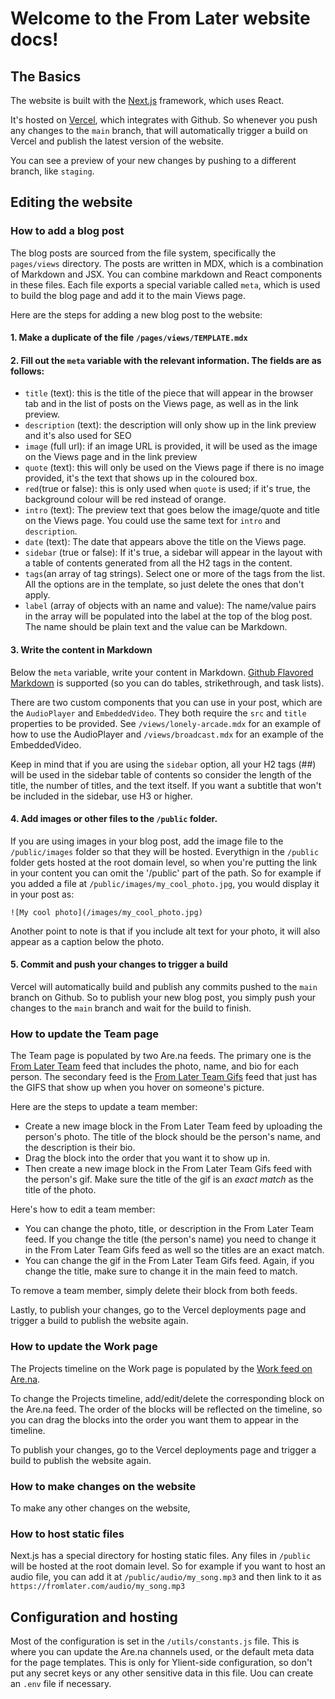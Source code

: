 # Welcome to the From Later website docs!

## The Basics

The website is built with the [Next.js](https://nextjs.org/) framework, which uses React.

It's hosted on [Vercel](https://vercel.com/), which integrates with Github. So whenever you push any changes to the `main` branch, that will automatically trigger a build on Vercel and publish the latest version of the website. 

You can see a preview of your new changes by pushing to a different branch, like `staging`. 

## Editing the website

### How to add a blog post

The blog posts are sourced from the file system, specifically the `pages/views` directory. The posts are written in MDX, which is a combination of Markdown and JSX. You can combine markdown and React components in these files. Each file exports a special variable called `meta`, which is used to build the blog page and add it to the main Views page. 

Here are the steps for adding a new blog post to the website:

#### 1. Make a duplicate of the file `/pages/views/TEMPLATE.mdx`

#### 2. Fill out the `meta` variable with the relevant information. The fields are as follows:

  - `title` (text): this is the title of the piece that will appear in the browser tab and in the list of posts on the Views page, as well as in the link preview.
  - `description` (text): the description will only show up in the link preview and it's also used for SEO
  - `image` (full url): if an image URL is provided, it will be used as the image on the Views page and in the link preview
  - `quote` (text): this will only be used on the Views page if there is no image provided, it's the text that shows up in the coloured box. 
  - `red`(true or false): this is only used when `quote` is used; if it's true, the background colour will be red instead of orange.
  - `intro` (text): The preview text that goes below the image/quote and title on the Views page. You could use the same text for `intro` and `description`.
  - `date` (text): The date that appears above the title on the Views page.
  - `sidebar` (true or false): If it's true, a sidebar will appear in the layout with a table of contents generated from all the H2 tags in the content.
  - `tags`(an array of tag strings). Select one or more of the tags from the list. All the options are in the template, so just delete the ones that don't apply. 
  - `label` (array of objects with an name and value): The name/value pairs in the array will be populated into the label at the top of the blog post. The name should be plain text and the value can be Markdown.

#### 3. Write the content in Markdown

Below the `meta` variable, write your content in Markdown. [Github Flavored Markdown](https://github.github.com/gfm/) is supported (so you can do tables, strikethrough, and task lists). 

There are two custom components that you can use in your post, which are the `AudioPlayer` and `EmbeddedVideo`. They both require the `src` and `title` properties to be provided. See `/views/lonely-arcade.mdx` for an example of how to use the AudioPlayer and `/views/broadcast.mdx` for an example of the EmbeddedVideo. 

Keep in mind that if you are using the `sidebar` option, all your H2 tags (##) will be used in the sidebar table of contents so consider the length of the title, the number of titles, and the text itself. If you want a subtitle that won't be included in the sidebar, use H3 or higher. 

#### 4. Add images or other files to the `/public` folder. 

If you are using images in your blog post, add the image file to the `/public/images` folder so that they will be hosted. Everythign in the `/public` folder gets hosted at the root domain level, so when you're putting the link in your content you can omit the '/public' part of the path. So for example if you added a file at `/public/images/my_cool_photo.jpg`, you would display it in your post as: 
```
![My cool photo](/images/my_cool_photo.jpg)
```

Another point to note is that if you include alt text for your photo, it will also appear as a caption below the photo. 

#### 5. Commit and push your changes to trigger a build

Vercel will automatically build and publish any commits pushed to the `main` branch on Github. So to publish your new blog post, you simply push your changes to the `main` branch and wait for the build to finish.

### How to update the Team page

The Team page is populated by two Are.na feeds. The primary one is the [From Later Team](https://www.are.na/sharon-kennedy/from-later-team) feed that includes the photo, name, and bio for each person. The secondary feed is the [From Later Team Gifs](https://www.are.na/sharon-kennedy/from-later-team-gifs) feed that just has the GIFS that show up when you hover on someone's picture. 

Here are the steps to update a team member:

- Create a new image block in the From Later Team feed by uploading the person's photo. The title of the block should be the person's name, and the description is their bio. 
- Drag the block into the order that you want it to show up in.
- Then create a new image block in the From Later Team Gifs feed with the person's gif. Make sure the title of the gif is an *exact match* as the title of the photo.

Here's how to edit a team member:

- You can change the photo, title, or description in the From Later Team feed. If you change the title (the person's name) you need to change it in the From Later Team Gifs feed as well so the titles are an exact match. 
- You can change the gif in the From Later Team Gifs feed. Again, if you change the title, make sure to change it in the main feed to match.

To remove a team member, simply delete their block from both feeds. 

Lastly, to publish your changes, go to the Vercel deployments page and trigger a build to publish the website again. 

### How to update the Work page

The Projects timeline on the Work page is populated by the [Work feed on Are.na](https://www.are.na/from-later/work-vdqwxnq9j3m). 

To change the Projects timeline, add/edit/delete the corresponding block on the Are.na feed. The order of the blocks will be reflected on the timeline, so you can drag the blocks into the order you want them to appear in the timeline. 

To publish your changes, go to the Vercel deployments page and trigger a build to publish the website again. 
 
### How to make changes on the website

To make any other changes on the website, 

### How to host static files

Next.js has a special directory for hosting static files. Any files in `/public` will be hosted at the root domain level. So for example if you want to host an audio file, you can add it at `/public/audio/my_song.mp3` and then link to it as `https://fromlater.com/audio/my_song.mp3`

## Configuration and hosting

Most of the configuration is set in the `/utils/constants.js` file. This is where you can update the Are.na channels used, or the default meta data for the page templates. This is only for Ylient-side configuration, so don't put any secret keys or any other sensitive data in this file. Uou can create an `.env` file if necessary. 

